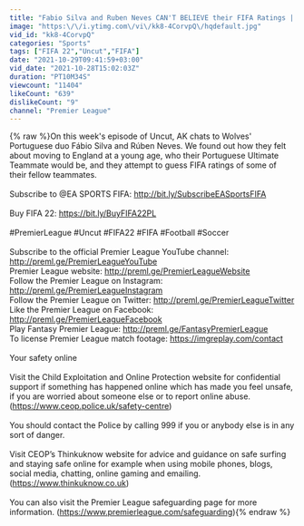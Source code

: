 ```yaml
---
title: "Fabio Silva and Ruben Neves CAN'T BELIEVE their FIFA Ratings | Uncut"
image: "https:\/\/i.ytimg.com\/vi\/kk8-4CorvpQ\/hqdefault.jpg"
vid_id: "kk8-4CorvpQ"
categories: "Sports"
tags: ["FIFA 22","Uncut","FIFA"]
date: "2021-10-29T09:41:59+03:00"
vid_date: "2021-10-28T15:02:03Z"
duration: "PT10M34S"
viewcount: "11404"
likeCount: "639"
dislikeCount: "9"
channel: "Premier League"
---
```

{% raw %}On this week's episode of Uncut, AK chats to Wolves' Portuguese duo Fábio Silva and Rúben Neves. We found out how they felt about moving to England at a young age, who their Portuguese Ultimate Teammate would be, and they attempt to guess FIFA ratings of some of their fellow teammates.<br /><br />Subscribe to @EA SPORTS FIFA: <a rel="nofollow" target="blank" href="http://bit.ly/SubscribeEASportsFIFA">http://bit.ly/SubscribeEASportsFIFA</a><br /><br />Buy FIFA 22: <a rel="nofollow" target="blank" href="https://bit.ly/BuyFIFA22PL">https://bit.ly/BuyFIFA22PL</a><br /><br />#PremierLeague #Uncut #FIFA22 #FIFA #Football #Soccer<br /><br />Subscribe to the official Premier League YouTube channel: <a rel="nofollow" target="blank" href="http://preml.ge/PremierLeagueYouTube">http://preml.ge/PremierLeagueYouTube</a> <br />Premier League website: <a rel="nofollow" target="blank" href="http://preml.ge/PremierLeagueWebsite">http://preml.ge/PremierLeagueWebsite</a><br />Follow the Premier League on Instagram: <a rel="nofollow" target="blank" href="http://preml.ge/PremierLeagueInstagram">http://preml.ge/PremierLeagueInstagram</a><br />Follow the Premier League on Twitter: <a rel="nofollow" target="blank" href="http://preml.ge/PremierLeagueTwitter">http://preml.ge/PremierLeagueTwitter</a><br />Like the Premier League on Facebook: <a rel="nofollow" target="blank" href="http://preml.ge/PremierLeagueFacebook">http://preml.ge/PremierLeagueFacebook</a><br />Play Fantasy Premier League: <a rel="nofollow" target="blank" href="http://preml.ge/FantasyPremierLeague">http://preml.ge/FantasyPremierLeague</a><br />To license Premier League match footage: <a rel="nofollow" target="blank" href="https://imgreplay.com/contact">https://imgreplay.com/contact</a><br /><br />Your safety online<br /><br />Visit the Child Exploitation and Online Protection website for confidential support if something has happened online which has made you feel unsafe, if you are worried about someone else or to report online abuse. (<a rel="nofollow" target="blank" href="https://www.ceop.police.uk/safety-centre)">https://www.ceop.police.uk/safety-centre)</a><br /><br />You should contact the Police by calling 999 if you or anybody else is in any sort of danger.<br /><br />Visit CEOP’s Thinkuknow website for advice and guidance on safe surfing and staying safe online for example when using mobile phones, blogs, social media, chatting, online gaming and emailing. (<a rel="nofollow" target="blank" href="https://www.thinkuknow.co.uk)">https://www.thinkuknow.co.uk)</a><br /><br />You can also visit the Premier League safeguarding page for more information. (<a rel="nofollow" target="blank" href="https://www.premierleague.com/safeguarding)">https://www.premierleague.com/safeguarding)</a>{% endraw %}

